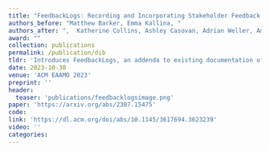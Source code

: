 ```yaml
---
title: "FeedbackLogs: Recording and Incorporating Stakeholder Feedback into Machine Learning Pipelines"
authors_before: "Matthew Barker, Emma Kallina, "
authors_after: ",  Katherine Collins, Ashley Casovan, Adrian Weller, Ameet Talwalkar, Valerie Chen, Umang Bhatt"
award: ""
collection: publications
permalink: /publication/dib
tldr: 'Introduces FeedbackLogs, an addenda to existing documentation of ML pipelines that tracks the input of multiple stakeholders.'
date: 2023-10-30
venue: 'ACM EAAMO 2023'
preprint: ''
header: 
  teaser: 'publications/feedbacklogsimage.png'
paper: 'https://arxiv.org/abs/2307.15475'
code: 
link: 'https://dl.acm.org/doi/abs/10.1145/3617694.3623239'
video: ''
categories:
---
```

